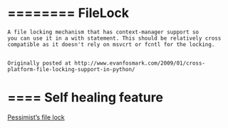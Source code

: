 
========
FileLock
========

    A file locking mechanism that has context-manager support so 
    you can use it in a with statement. This should be relatively cross
    compatible as it doesn't rely on msvcrt or fcntl for the locking.
    

    Originally posted at http://www.evanfosmark.com/2009/01/cross-platform-file-locking-support-in-python/

====
Self healing feature 
====

[Pessimist’s file lock](./SELFHEALING.md)